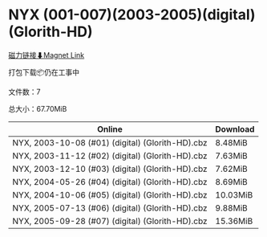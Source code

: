 # NYX (001-007)(2003-2005)(digital)(Glorith-HD)

[磁力链接⬇Magnet Link](magnet:?xt=urn:btih:b0fb222267b6c4d92bc84e76f660c341070c6cb8&dn=NYX%20%28001-007%29%282003-2005%29%28digital%29%28Glorith-HD%29)

打包下载📦仍在工事中

文件数：7

总大小：67.70MiB

Online | Download
--- | ---
NYX, 2003-10-08 (#01) (digital) (Glorith-HD).cbz | 8.48MiB
NYX, 2003-11-12 (#02) (digital) (Glorith-HD).cbz | 7.63MiB
NYX, 2003-12-10 (#03) (digital) (Glorith-HD).cbz | 7.62MiB
NYX, 2004-05-26 (#04) (digital) (Glorith-HD).cbz | 8.69MiB
NYX, 2004-10-06 (#05) (digital) (Glorith-HD).cbz | 10.03MiB
NYX, 2005-07-13 (#06) (digital) (Glorith-HD).cbz | 9.88MiB
NYX, 2005-09-28 (#07) (digital) (Glorith-HD).cbz | 15.36MiB